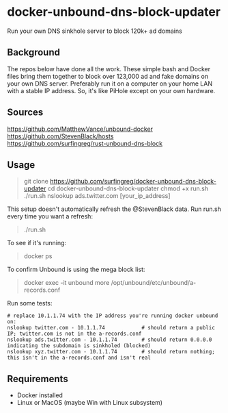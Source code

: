 # docker-unbound-dns-block-updater
Run your own DNS sinkhole server to block 120k+ ad domains

## Background
The repos below have done all the work. These simple bash and Docker files bring them together to block over 123,000 ad and fake domains on your own DNS server. Preferably run it on a computer on your home LAN with a stable IP address. So, it's like PiHole except on your own hardware. 

## Sources
https://github.com/MatthewVance/unbound-docker  
https://github.com/StevenBlack/hosts  
https://github.com/surfingreg/rust-unbound-dns-block  

## Usage
> git clone https://github.com/surfingreg/docker-unbound-dns-block-updater
> cd docker-unbound-dns-block-updater
> chmod +x run.sh
> ./run.sh
> nslookup ads.twitter.com [your_ip_address]

This setup doesn't automatically refresh the @StevenBlack data. Run run.sh every time you want a refresh:
> ./run.sh

To see if it's running:
> docker ps

To confirm Unbound is using the mega block list:
> docker exec -it unbound more /opt/unbound/etc/unbound/a-records.conf

Run some tests:
``` 
# replace 10.1.1.74 with the IP address you're running docker unbound on:
nslookup twitter.com - 10.1.1.74 			# should return a public IP; twitter.com is not in the a-records.conf
nslookup ads.twitter.com - 10.1.1.74		# should return 0.0.0.0 indicating the subdomain is sinkholed (blocked)
nslookup xyz.twitter.com - 10.1.1.74		# should return nothing; this isn't in the a-records.conf and isn't real
```

## Requirements
- Docker installed
- Linux or MacOS (maybe Win with Linux subsystem)